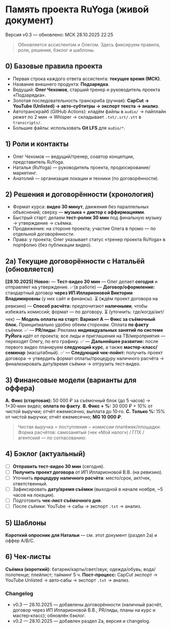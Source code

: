 # Память проекта RuYoga (живой документ)

Версия v0.3 — обновлено: МСК 28.10.2025 22:25

> Обновляется ассистентом и Олегом. Здесь фиксируем правила, роли, решения, бэклог и шаблоны.

## 0) Базовые правила проекта
- Первая строка каждого ответа ассистента: **текущее время (МСК)**.
- Название внешнего продукта: **Подзарядка**.
- Ведущий: **Олег Чехомов**, старший тренер и руководитель проекта «Подзарядка».
- Золотая последовательность транскриба (ручная): **CapCut → YouTube (Unlisted) → авто‑субтитры → экспорт текста → анализ**.
- Автотранскрайб (GitHub Actions): кладём файлы в `audio/` → пайплайн режет по 2 мин → Whisper → складывает `.txt/.srt/.vtt` в `transcripts/`.
- Большие файлы: использовать **Git LFS** для `audio/*`.

## 1) Роли и контакты
- Олег Чехомов — ведущий/тренер, соавтор концепции, представитель RuYoga.
- Наталья (RuYoga) — руководитель проекта, продюсирование/маркетинг.
- Анатолий — организация локации и техники (по договорённости).

## 2) Решения и договорённости (хронология)
- Формат курса: **видео 30 минут**, движения без параллельных объяснений; сверху — **музыка + диктор с аффирмациями**.
- Быстрый старт: делаем **тест‑ролик 30 мин** под финальную музыку → утверждение → съёмка.
- Продвижение: на стороне проекта; участие Олега в промо — по отдельной договорённости.
- Права: у проекта; Олег указывает статус «тренер проекта RuYoga» в портфолио (без публикации видео).

## 2a) Текущие договорённости с Натальёй (обновляется)
**[28.10.2025] Новое:**
— **Тест‑видео 30 мин** — Олег делает **сегодня** и отправляет на утверждение. ✅(в работе)
— **Договор/оформление:** стандартный договор **через ИП Илларионовой Виктории Владимировны** (у них сайт и финансы). ⏳ (ждём проект договора на ревизию)
— **Способ расчёта:** предпочитают **наличными**, чтобы избежать комиссий; формат — по договору. ⏳ (уточнить: где/когда/акт/чек)
— **Модель оплаты на старт:** **Вариант A — Фикс за съёмочный блок.** Принципиально удобно обеим сторонам. Оплата **по факту** съёмки. ✅
— **PR/лиды:** Реклама **индивидуальных занятий по системе РуЙога** идёт от проекта; все лиды и приглашения на ТВ/мероприятия — переходят Олегу, по его графику. ✅
— **Дальнейшее развитие:** после первого видео планируем **следующий курс**, а также **мастер‑класс/семинар** (масштабный). ✅
— **Следующий чек‑пойнт:** получить проект договора → утвердить формат оплаты/процедуру наличного расчёта → финализировать дату/время съёмки → отгрузить тест‑видео.

## 3) Финансовые модели (варианты для оффера)
**A. Фикс (стартовая):** 50 000 ₽ за съёмочный блок (до 5 часов) → 1×30‑мин видео; **оплата по факту**.
**B. Фикс + %:** 30 000 ₽ + 10% от чистой выручки; отчёт ежемесячно, выплата до 10‑го.
**C. Только %:** 15% от чистой выручки; отчёт ежемесячно; **MG 10 000 ₽**.
> Чистая выручка = поступления − комиссии платёжек/площадки. Форма расчётов: самозанятый (чек «Мой налог») / ГПХ / агентский — по согласованию.

## 4) Бэклог (актуальный)
- [ ] **Отправить тест‑видео 30 мин** (сегодня).
- [ ] **Получить проект договора** от ИП Илларионовой В.В. (на ревизию).
- [ ] Уточнить **процедуру наличного расчёта**: место/срок, акт/чек, ответственный.
- [ ] Зафиксировать **дату/время съёмки** (выходной в начале ноября, ~5 часов на локации).
- [ ] Подготовить **чек‑лист съёмочного дня**.
- [ ] После съёмки: YouTube → сабы → экспорт `.txt` → анализ.

## 5) Шаблоны
**Короткий опросник для Натальи** — см. этот документ (раздел 2a) и оффер A/B/C.

## 6) Чек‑листы
**Съёмка (короткий):** батареи/карты/свет/звук; одежда/обувь; вода/полотенце; плейлист; тайминг 5 ч.
**Пост‑процесс:** CapCut экспорт → YouTube Unlisted → авто‑сабы → экспорт `.txt` → анализ.

### Changelog
- v0.3 — 28.10.2025 — добавлены договорённости (наличный расчёт, договор через ИП Илларионовой В.В., PR/лиды, планы на курс и мастер‑класс); обновлён бэклог.
- v0.2 — 28.10.2025 — добавлен раздел 2a, версия и changelog.
